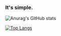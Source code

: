 ### It's simple.
![Anurag's GitHub stats](https://github-readme-stats.vercel.app/api?username=whtsht&show_icons=true)

[![Top Langs](https://github-readme-stats.vercel.app/api/top-langs/?username=whtsht&layout=compact)](https://github.com/anuraghazra/github-readme-stats)
